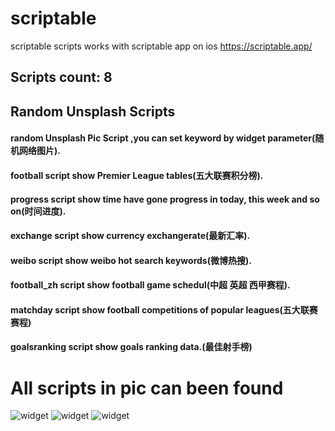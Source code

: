 # scriptable
scriptable scripts works with scriptable app on ios https://scriptable.app/
## Scripts count: 8
## Random Unsplash Scripts
#### random Unsplash Pic Script ,you can set keyword by widget parameter(随机网络图片).
#### football script show Premier League tables(五大联赛积分榜).
#### progress script show time have gone progress in today, this week and so on(时间进度).
#### exchange script show currency exchangerate(最新汇率).
#### weibo script show weibo hot search keywords(微博热搜).
#### football_zh script show football game schedul(中超 英超 西甲赛程).
#### matchday script show football competitions of popular leagues(五大联赛赛程)
#### goalsranking script show goals ranking data.(最佳射手榜)

# All scripts in pic can been found 

![widget](https://github.com/Juniorchen2012/scriptable/blob/master/overall_300x649.png?raw=true)
![widget](https://github.com/Juniorchen2012/scriptable/blob/master/en.png?raw=true)
![widget](https://github.com/Juniorchen2012/scriptable/blob/master/zh.png?raw=true)

